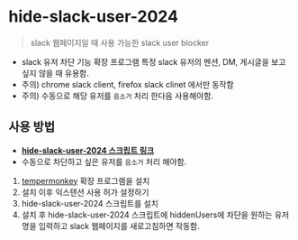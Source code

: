 # hide-slack-user-2024

> slack 웹페이지일 때 사용 가능한 slack user blocker

- slack 유저 차단 기능 확장 프로그램
  특정 slack 유저의 멘션, DM, 게시글을 보고 싶지 않을 때 유용함.
- 주의) chrome slack client, firefox slack clinet 에서만 동작함
- 주의) 수동으로 해당 유저를 `음소거` 처리 한다음 사용해야함.

## 사용 방법

- [**hide-slack-user-2024 스크립트 링크**](https://greasyfork.org/en/scripts/501978-hide-slack-user-2024)
- 수동으로 차단하고 싶은 유저를 `음소거` 처리 해야함.

1. [tempermonkey](https://chromewebstore.google.com/detail/tampermonkey/dhdgffkkebhmkfjojejmpbldmpobfkfo?hl=ko) 확장 프로그램을 설치
2. 설치 이후 익스텐션 사용 허가 설정하기
3. hide-slack-user-2024 스크립트를 설치
4. 설치 후 hide-slack-user-2024 스크립트에 hiddenUsers에 차단을 원하는 유저명을 입력하고 slack 웹페이지를 새로고침하면 작동함.
